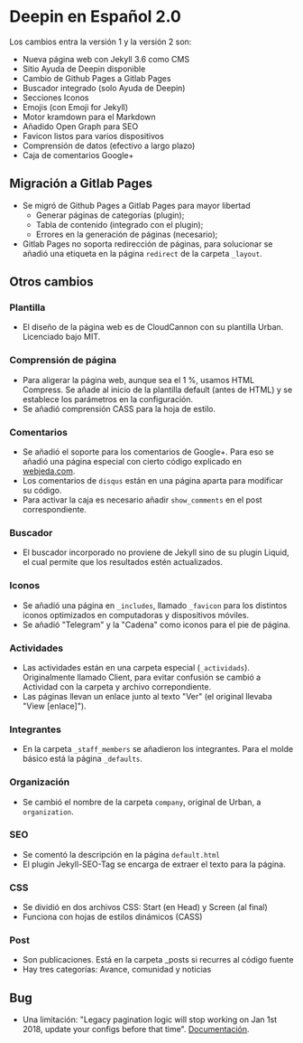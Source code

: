# Deepin en Español 2.0
Los cambios entra la versión 1 y la versión 2 son:
* Nueva página web con Jekyll 3.6 como CMS
* Sitio Ayuda de Deepin disponible
* Cambio de Github Pages a Gitlab Pages
* Buscador integrado (solo Ayuda de Deepin)
* Secciones Iconos
* Emojis (con Emoji for Jekyll)
* Motor kramdown para el Markdown
* Añadido Open Graph para SEO
* Favicon listos para varios dispositivos
* Comprensión de datos (efectivo a largo plazo)
* Caja de comentarios Google+

## Migración a Gitlab Pages
* Se migró de Github Pages a Gitlab Pages para mayor libertad
  - Generar páginas de categorías (plugin);
  - Tabla de contenido (integrado con el plugin);
  - Errores en la generación de páginas (necesario);
* Gitlab Pages no soporta redirección de páginas, para solucionar se añadió una etiqueta en la página `redirect` de la carpeta `_layout`.

## Otros cambios
### Plantilla
* El diseño de la página web es de CloudCannon con su plantilla Urban. Licenciado bajo MIT.

### Comprensión de página
* Para aligerar la página web, aunque sea el 1 %, usamos HTML Compress. Se añade al inicio de la plantilla default (antes de HTML) y se establece los parámetros en la configuración.
* Se añadió comprensión CASS para la hoja de estilo.

### Comentarios
* Se añadió el soporte para los comentarios de Google+. Para eso se añadió una página especial con cierto código explicado en [webjeda.com](https://blog.webjeda.com/jekyll-comments/).
* Los comentarios de `disqus` están en una página aparta para modificar su código.
* Para activar la caja es necesario añadir `show_comments` en el post correspondiente.

### Buscador
* El buscador incorporado no proviene de Jekyll sino de su plugin Liquid, el cual permite que los resultados estén actualizados.

### Iconos
* Se añadió una página en `_includes`, llamado `_favicon` para los distintos iconos optimizados en computadoras y dispositivos móviles.
* Se añadió "Telegram" y la "Cadena" como iconos para el pie de página.

### Actividades
* Las actividades están en una carpeta especial (`_actividads`). Originalmente llamado Client, para evitar confusión se cambió a Actividad con la carpeta y archivo correpondiente.
* Las páginas llevan un enlace junto al texto "Ver" (el original llevaba "View [enlace]").

### Integrantes
* En la carpeta `_staff_members` se añadieron los integrantes. Para el molde básico está la página `_defaults`.

### Organización
* Se cambió el nombre de la carpeta `company`, original de Urban, a `organization`.

### SEO
* Se comentó la descripción en la página `default.html`
* El plugin Jekyll-SEO-Tag se encarga de extraer el texto para la página.

### CSS
* Se dividió en dos archivos CSS: Start (en Head) y Screen (al final)
* Funciona con hojas de estilos dinámicos (CASS)

### Post
* Son publicaciones. Está en la carpeta _posts si recurres al código fuente
* Hay tres categorías: Avance, comunidad y noticias

## Bug
* Una limitación: "Legacy pagination logic will stop working on Jan 1st 2018, update your configs before that time". [Documentación](https://github.com/sverrirs/jekyll-paginate-v2/issues/37).
